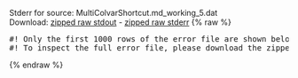 Stderr for source:  MultiColvarShortcut.md_working_5.dat   
Download: [zipped raw stdout](MultiColvarShortcut.md_working_5.dat.plumed_master.stdout.txt.zip) - [zipped raw stderr](MultiColvarShortcut.md_working_5.dat.plumed_master.stderr.txt.zip) 
{% raw %}
<pre>
#! Only the first 1000 rows of the error file are shown below
#! To inspect the full error file, please download the zipped raw stderr file above
</pre>
{% endraw %}
